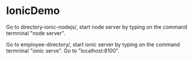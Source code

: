 # IonicDemo

Go to directory-ionic-nodejs/, start node server by typing on the command termninal "node server".

Go to employee-directory/, start ionic server by typing on the command termninal "ionic serve". Go to "localhost:8100".
